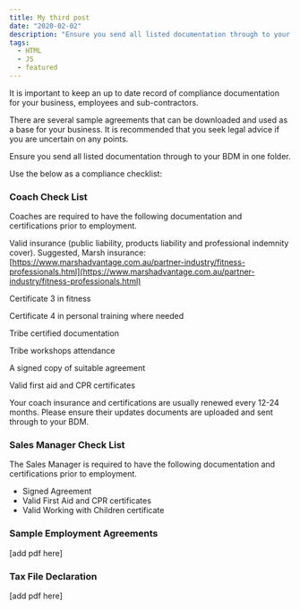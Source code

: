 ```yaml
---
title: My third post
date: "2020-02-02"
description: "Ensure you send all listed documentation through to your BDM in one folder."
tags:
  - HTML
  - JS
  - featured
---
```

It is important to keep an up to date record of compliance documentation for your business, employees and sub-contractors.

There are several sample agreements that can be downloaded and used as a base for your business. It is recommended that you seek legal advice if you are uncertain on any points.  

Ensure you send all listed documentation through to your BDM in one folder.

Use the below as a compliance checklist:

### Coach Check List

Coaches are required to have the following documentation and certifications prior to employment.

Valid insurance (public liability, products liability and professional indemnity cover). Suggested, Marsh insurance: [https://www.marshadvantage.com.au/partner-industry/fitness-professionals.html](https://www.marshadvantage.com.au/partner-industry/fitness-professionals.html)

Certificate 3 in fitness

Certificate 4 in personal training where needed

Tribe certified documentation

Tribe workshops attendance

A signed copy of suitable agreement

Valid first aid and CPR certificates

Your coach insurance and certifications are usually renewed every 12-24 months. Please ensure their updates documents are uploaded and sent through to your BDM.

### **Sales Manager Check List**

The Sales Manager is required to have the following documentation and certifications prior to employment.

 - Signed Agreement
 - Valid First Aid and CPR certificates
 - Valid Working with Children certificate

### Sample Employment Agreements

[add pdf here]

### Tax File Declaration

[add pdf here]